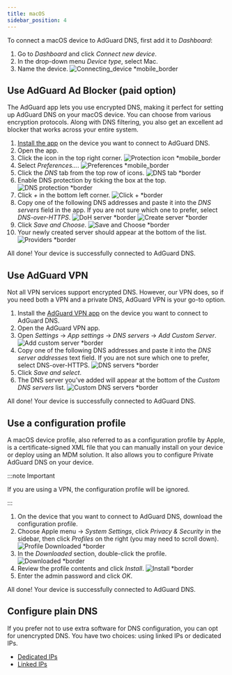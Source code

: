 ```yaml
---
title: macOS
sidebar_position: 4
---
```


To connect a macOS device to AdGuard DNS, first add it to *Dashboard*:

1. Go to *Dashboard* and click *Connect new device*.
1. In the drop-down menu *Device type*, select Mac.
1. Name the device.
    ![Connecting_device *mobile_border](https://cdn.adtidy.org/content/kb/dns/private/new_dns/connect/mac_ab/choose_mac.png)

## Use AdGuard Ad Blocker (paid option)

The AdGuard app lets you use encrypted DNS, making it perfect for setting up AdGuard DNS on your macOS device. You can choose from various encryption protocols. Along with DNS filtering, you also get an excellent ad blocker that works across your entire system.

1. [Install the app](https://adguard.com/adguard-mac/overview.html) on the device you want to connect to AdGuard DNS.
1. Open the app.
1. Click the icon in the top right corner.
    ![Protection icon *mobile_border](https://cdn.adtidy.org/content/kb/dns/private/new_dns/connect/mac_ab/mac_step3.png)
1. Select *Preferences...*.
    ![Preferences *mobile_border](https://cdn.adtidy.org/content/kb/dns/private/new_dns/connect/mac_ab/mac_step4.png)
1. Click the *DNS* tab from the top row of icons.
    ![DNS tab *border](https://cdn.adtidy.org/content/kb/dns/private/new_dns/connect/mac_ab/mac_step5.png)
1. Enable DNS protection by ticking the box at the top.
    ![DNS protection *border](https://cdn.adtidy.org/content/kb/dns/private/new_dns/connect/mac_ab/mac_step6.png)
1. Click *+* in the bottom left corner.
    ![Click + *border](https://cdn.adtidy.org/content/kb/dns/private/new_dns/connect/mac_ab/mac_step7.png)
1. Copy one of the following DNS addresses and paste it into the *DNS servers* field in the app. If you are not sure which one to prefer, select *DNS-over-HTTPS*.
    ![DoH server *border](https://cdn.adtidy.org/content/kb/dns/private/new_dns/connect/mac_ab/mac_step8_1.png)
    ![Create server *border](https://cdn.adtidy.org/content/kb/dns/private/new_dns/connect/mac_ab/mac_step8_2.png)
1. Click *Save and Choose*.
    ![Save and Choose *border](https://cdn.adtidy.org/content/kb/dns/private/new_dns/connect/mac_ab/mac_step9.png)
1. Your newly created server should appear at the bottom of the list.
    ![Providers *border](https://cdn.adtidy.org/content/kb/dns/private/new_dns/connect/mac_ab/mac_step10.png)

All done! Your device is successfully connected to AdGuard DNS.

## Use AdGuard VPN

Not all VPN services support encrypted DNS. However, our VPN does, so if you need both a VPN and a private DNS, AdGuard VPN is your go-to option.

1. Install the [AdGuard VPN app](https://adguard-vpn.com/mac/overview.html) on the device you want to connect to AdGuard DNS.
1. Open the AdGuard VPN app.
1. Open *Settings* → *App settings* → *DNS servers* → *Add Custom Server*.
    ![Add custom server *border](https://cdn.adtidy.org/content/kb/dns/private/new_dns/connect/mac_vpn/mac_step3.png)
1. Copy one of the following DNS addresses and paste it into the *DNS server addresses* text field. If you are not sure which one to prefer, select DNS-over-HTTPS.
    ![DNS servers *border](https://cdn.adtidy.org/content/kb/dns/private/new_dns/connect/mac_vpn/mac_step4.png)
1. Click *Save and select*.
1. The DNS server you’ve added will appear at the bottom of the *Custom DNS servers* list.
    ![Custom DNS servers *border](https://cdn.adtidy.org/content/kb/dns/private/new_dns/connect/mac_vpn/mac_step6.png)

All done! Your device is successfully connected to AdGuard DNS.

## Use a configuration profile

A macOS device profile, also referred to as a configuration profile by Apple, is a certificate-signed XML file that you can manually install on your device or deploy using an MDM solution. It also allows you to configure Private AdGuard DNS on your device.

:::note Important

If you are using a VPN, the configuration profile will be ignored.

:::

1. On the device that you want to connect to AdGuard DNS, download the configuration profile.
1. Choose Apple menu → *System Settings*, click *Privacy & Security* in the sidebar, then click *Profiles* on the right (you may need to scroll down).
    ![Profile Downloaded *border](https://cdn.adtidy.org/content/kb/dns/private/new_dns/connect/mac_profile/mac_step2.png)
1. In the *Downloaded* section, double-click the profile.
    ![Downloaded *border](https://cdn.adtidy.org/content/kb/dns/private/new_dns/connect/mac_profile/mac_step3.png)
1. Review the profile contents and click *Install*.
    ![Install *border](https://cdn.adtidy.org/content/kb/dns/private/new_dns/connect/mac_profile/mac_step4.png)
1. Enter the admin password and click *OK*.

All done! Your device is successfully connected to AdGuard DNS.

## Configure plain DNS

If you prefer not to use extra software for DNS configuration, you can opt for unencrypted DNS. You have two choices: using linked IPs or dedicated IPs.

- [Dedicated IPs](/private-dns/connect-devices/other-options/dedicated-ip.md)
- [Linked IPs](/private-dns/connect-devices/other-options/linked-ip.md)
